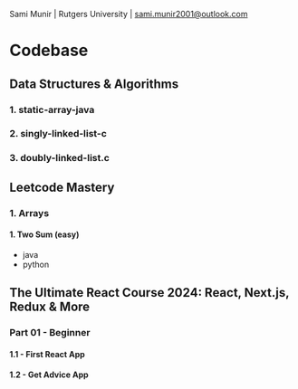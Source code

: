Sami Munir | Rutgers University | sami.munir2001@outlook.com

# Codebase

## Data Structures & Algorithms

### 1. static-array-java

### 2. singly-linked-list-c

### 3. doubly-linked-list.c

## Leetcode Mastery

### 1. Arrays

#### 1. Two Sum (easy)

- java
- python

## The Ultimate React Course 2024: React, Next.js, Redux & More

### Part 01 - Beginner

#### 1.1 - First React App

#### 1.2 - Get Advice App
